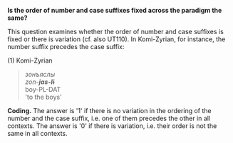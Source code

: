 **Is the order of number and case suffixes fixed across the paradigm the same?**

This question examines whether the order of number and case suffixes is fixed or there is variation (cf. also UT110). In Komi-Zyrian, for instance, the number suffix precedes the case suffix: 

(1) Komi-Zyrian
>*зонъяслы*<br/> 
>*zon-**jɑs-lɨ***<br/>
>boy-PL-DAT<br/>
>'to the boys'<br/>

**Coding.** The answer is '1' if there is no variation in the ordering of the number and the case suffix, i.e. one of them precedes the other in all contexts. The answer is '0' if there is variation, i.e. their order is not the same in all contexts.
